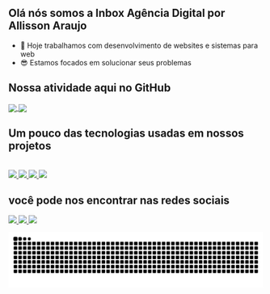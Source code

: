 ## Olá nós somos a Inbox Agência Digital por Allisson Araujo

- 🔭 Hoje trabalhamos com desenvolvimento de websites e sistemas para web
- 😎 Estamos focados em solucionar seus problemas

## Nossa atividade aqui no GitHub
<a href="https://inboxagenciadigital.com.br" target="_blank">
  <img height="165em" align="center" src="https://github-readme-stats.vercel.app/api/top-langs/?username=inboxagenciadigital&theme=monokai " />
</a>
<a href="https://inboxagenciadigital.com.br" target="_blank">
  <img height="165em" align="center" src="https://github-readme-stats.vercel.app/api?username=inboxagenciadigital&show_icons=true&theme=monokai " />
</a>

  ## Um pouco das tecnologias usadas em nossos projetos
<div style="display: inline_block">
  <br>
<a href="https://inboxagenciadigital.com.br" target="_blank">
  <img src="https://cdn.jsdelivr.net/gh/devicons/devicon/icons/html5/html5-original.svg" width="50"/>
</a>
 <a href="https://inboxagenciadigital.com.br" target="_blank">
  <img src="https://cdn.jsdelivr.net/gh/devicons/devicon/icons/wordpress/wordpress-original.svg" width="50" />
 </a>
 <a href="https://inboxagenciadigital.com.br" target="_blank">
   <img src="https://cdn.jsdelivr.net/gh/devicons/devicon/icons/php/php-plain.svg" width="50" />
 </a>
<a href="https://inboxagenciadigital.com.br" target="_blank">
   <img src="https://cdn.jsdelivr.net/gh/devicons/devicon/icons/codeigniter/codeigniter-plain.svg" width="50" />
</a>
</div>

## você pode nos encontrar nas redes sociais
<div style="display: inline_block">
<a href="http://www.whatzlink.com/inboxagenciadigital" target="_blank">
  <img src="https://img.shields.io/badge/WhatsApp-25D366?style=for-the-badge&logo=whatsapp&logoColor=white">
</a>
<a href="https://instagram.com/inboxagenciadigital" target="_blank">
  <img src="https://img.shields.io/badge/Instagram-E4405F?style=for-the-badge&logo=instagram&logoColor=white">
</a>
<a href="https://open.spotify.com/playlist/7AmYgWjnhozCDSubBtfjlX?si=c27e1c1573a64c9d" target="_blank">
  <img src="https://img.shields.io/badge/Spotify-1ED760?&style=for-the-badge&logo=spotify&logoColor=white">
</a>
 </div>
 
   ![Snake animation](https://github.com/inboxagenciadigital/inboxagenciadigital/blob/output/github-contribution-grid-snake.svg)
 
